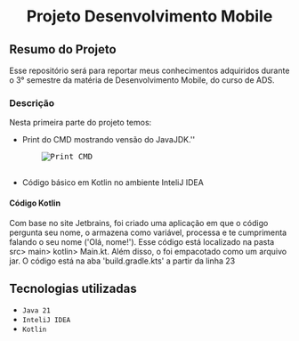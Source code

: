 <h1 align='center'>Projeto Desenvolvimento Mobile </h1>


<h2 align='left'> Resumo do Projeto</h2>
<p>Esse repositório será para reportar meus conhecimentos adquiridos durante o 3° semestre da matéria de Desenvolvimento Mobile, do curso de ADS. </p>

<h3 align='left'>Descrição</h3>
<p>Nesta primeira parte do projeto temos:</p> 
<ul>
    <li>Print do CMD mostrando vensão do JavaJDK.''
    <pre>
    <img src="CMD java -version21.png" alt="Print CMD">
    </pre>
    <li>Código básico em Kotlin no ambiente InteliJ IDEA
</ul>

<h4>Código Kotlin</h4>
<p>
    Com base no site Jetbrains, foi criado uma aplicação em que o código pergunta seu nome, o armazena como variável, processa e te cumprimenta falando o seu nome ('Olá, nome!'). Esse código está localizado na pasta src> main> kotlin> Main.kt.
    Além disso, o foi empacotado como um arquivo jar. O código está na aba 'build.gradle.kts' a partir da linha 23
</p>

## Tecnologias utilizadas

- ``Java 21``
- ``InteliJ IDEA``
- ``Kotlin``
